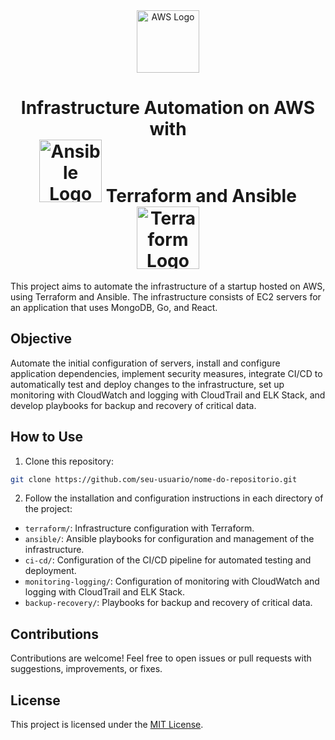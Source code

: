 <div align="center">
  <img src="https://upload.wikimedia.org/wikipedia/commons/9/93/Amazon_Web_Services_Logo.svg" alt="AWS Logo" width="100"/>

  <h1>
    Infrastructure Automation on AWS with 
    <br> 
    <img src="https://upload.wikimedia.org/wikipedia/commons/2/24/Ansible_logo.svg" alt="Ansible Logo" width="100"/>
    Terraform and Ansible
    <img src="https://www.vectorlogo.zone/logos/terraformio/terraformio-ar21.svg" alt="Terraform Logo" width="100"/>
  </h1>

</div>

This project aims to automate the infrastructure of a startup hosted on AWS, using Terraform and Ansible. The infrastructure consists of EC2 servers for an application that uses MongoDB, Go, and React.

## Objective

Automate the initial configuration of servers, install and configure application dependencies, implement security measures, integrate CI/CD to automatically test and deploy changes to the infrastructure, set up monitoring with CloudWatch and logging with CloudTrail and ELK Stack, and develop playbooks for backup and recovery of critical data.

## How to Use

1. Clone this repository:

```bash
git clone https://github.com/seu-usuario/nome-do-repositorio.git
```

2. Follow the installation and configuration instructions in each directory of the project:

- `terraform/`: Infrastructure configuration with Terraform.
- `ansible/`: Ansible playbooks for configuration and management of the infrastructure.
- `ci-cd/`: Configuration of the CI/CD pipeline for automated testing and deployment.
- `monitoring-logging/`: Configuration of monitoring with CloudWatch and logging with CloudTrail and ELK Stack.
- `backup-recovery/`: Playbooks for backup and recovery of critical data.

## Contributions

Contributions are welcome! Feel free to open issues or pull requests with suggestions, improvements, or fixes.

## License

This project is licensed under the [MIT License](LICENSE).
